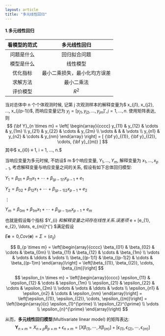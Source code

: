 ```yaml
---
layout: article
title: "多元线性回归"
---
```


####  1.多元线性回归

| 看模型的范式 |         多元线性回归         |
| :----------: | :--------------------------: |
|  问题是什么  |         回归拟合问题         |
|  模型是什么  |           线性模型           |
|   优化指标   | 最小二乘损失，最小化均方误差 |
|   求解方法   |          最小二乘法          |
|   评价模型   |            $R^2$             |

当对总体中 n 个个体观测时候, 记第 j 次观测样本的解释变量为$ x_{j1}, x_{j2}, …, x_{j(p-1)}$, 而响应变量记为 $y_{j} = [y_{j1}, y_{j2}, …, y_{jm}]', j = 1, …, n$. 使用矩阵表达, 则
$$
{\bf Y}_{n \times m} = \left[ \begin{array}{cccc} y_{11} & y_{12} & \cdots & y_{1m} \\ y_{21} & y_{22} & \cdots & y_{2m} \\ \vdots & & & \vdots \\ y_{n1} & y_{n2} & \cdots & y_{nm} \end{array} \right] = [ {\bf y}_{(1)}, {\bf y}_{(2)}, \cdots, {\bf y}_{(m)} ]
$$
其中$ x_{i0} ≡ 1, i = 1, …, n.$

当响应变量为多元时候, 不妨设$ m $个响应变量, $Y_{1}, \ldots, Y_{m}$, 解释变量为 $x_{1}, \ldots, x_{p-1}$, 考虑解释变量与响应变量之间的关系, 假设有如下总体回归模型:

$Y_{1} = \beta_{01} + \beta_{11}x_{1} + \cdots + \beta_{(p-1)1}x_{p-1} + e_{1}$

$Y_{2} = \beta_{02} + \beta_{12}x_{1} + \cdots + \beta_{(p-1)2}x_{p-1} + e_{2}$

$\vdots$

$Y_{m} = \beta_{0m} + \beta_{1m}x_{1} + \cdots + \beta_{(p-1)m}x_{p-1} + e_{m}$

也就是假设每个指标 $Y_{i} $和解释变量之间存在线性关系. 误差项$ e = [e_{1}, e_{2}, \ldots, e_{m}]^{'} $满足假设

$E\mathbf{e} = 0,$$Cov(\mathbf{e}) = \Sigma = (\sigma_{ij})$

$$
B_{p \times m} = \left[\begin{array}{cccc}
\beta_{01} & \beta_{02} & \cdots & \beta_{0m} \\
\beta_{11} & \beta_{12} & \cdots & \beta_{1m} \\
\vdots & \vdots & \ddots & \vdots \\
\beta_{(p-1)1} & \beta_{(p-1)2} & \cdots & \beta_{(p-1)m}
\end{array}\right] = \left[\beta_{(1)}, \beta_{(2)}, \cdots, \beta_{(m)}\right]
$$

$$
\epsilon_{n \times m} = \left[\begin{array}{cccc}
\epsilon_{11} & \epsilon_{12} & \cdots & \epsilon_{1m} \\
\epsilon_{21} & \epsilon_{22} & \cdots & \epsilon_{2m} \\
\vdots & \vdots & \ddots & \vdots \\
\epsilon_{n1} & \epsilon_{n2} & \cdots & \epsilon_{nm}
\end{array}\right] = \left[\epsilon_{(1)}, \epsilon_{(2)}, \cdots, \epsilon_{(m)}\right] = \left(\begin{array}{c}
\epsilon_{1}^{\prime} \\
\epsilon_{2}^{\prime} \\
\vdots \\
\epsilon_{n}^{\prime}
\end{array}\right)
$$

从而，**多元线性回归模型**(Multivariate linear model) 的矩阵表达:
$$
\mathbf{Y}_{n \times m} = X_{n \times p} B_{p \times m} + \epsilon_{n \times m}= \left[X \beta_{(1)}, \cdots, X \beta_{(m)}\right] + \left[\epsilon_{(1)}, \epsilon_{(2)}, \cdots, \epsilon_{(m)}\right]
$$

